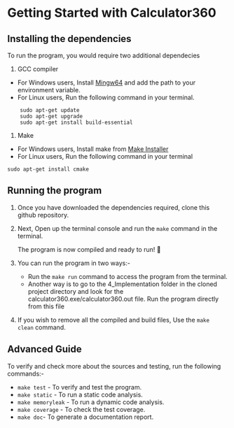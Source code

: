 # Getting Started with Calculator360

## Installing the dependencies

To run the program, you would require two additional dependecies

1. GCC compiler

- For Windows users,
  Install [Mingw64](https://sourceforge.net/projects/mingw-w64/files/Toolchains%20targetting%20Win32/Personal%20Builds/mingw-builds/installer/mingw-w64-install.exe/download) and add the path to your environment variable.
- For Linux users, Run the following command in your terminal.

```console
    sudo apt-get update
    sudo apt-get upgrade
    sudo apt-get install build-essential
```

1. Make

- For Windows users,
  Install make from [Make Installer](https://sourceforge.net/projects/gnuwin32/files/make/3.81/make-3.81.exe/download?use_mirror=webwerks&download=)
- For Linux users, Run the following command in your terminal

```console
sudo apt-get install cmake
```

## Running the program

1. Once you have downloaded the dependencies required, clone this github repository.
2. Next, Open up the terminal console and run the `make` command in the terminal.

   The program is now compiled and ready to run! :tada:

3. You can run the program in two ways:-

   - Run the `make run` command to access the program from the terminal.
   - Another way is to go to the 4_Implementation folder in the cloned project directory and look for the calculator360.exe/calculator360.out file. Run the program directly from this file

4. If you wish to remove all the compiled and build files, Use the `make clean` command.

## Advanced Guide

To verify and check more about the sources and testing, run the following commands:-

-  `make test` - To verify and test the program.
-  `make static` - To run a static code analysis.
-  `make memoryleak` - To run a dynamic code analysis.
-  `make coverage` - To check the test coverage.
-  `make doc`- To generate a documentation report.
